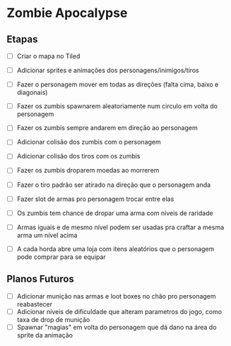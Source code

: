 # Zombie Apocalypse

## Etapas

- [ ] Criar o mapa no Tiled
- [ ] Adicionar sprites e animações dos personagens/inimigos/tiros
- [ ] Fazer o personagem mover em todas as direções (falta cima, baixo e diagonais)
- [ ] Fazer os zumbis spawnarem aleatoriamente num circulo em volta do personagem
- [ ] Fazer os zumbis sempre andarem em direção ao personagem
- [ ] Adicionar colisão dos zumbis com o personagem
- [ ] Adicionar colisão dos tiros com os zumbis
- [ ] Fazer os zumbis droparem moedas ao morrerem
- [ ] Fazer o tiro padrão ser atirado na direção que o personagem anda
- [ ] Fazer slot de armas pro personagem trocar entre elas
- [ ] Os zumbis tem chance de dropar uma arma com níveis de raridade
- [ ] Armas iguais e de mesmo nível podem ser usadas pra craftar a mesma arma um nível acima
- [ ] A cada horda abre uma loja com itens aleatórios que o personagem pode comprar para se equipar


## Planos Futuros

- [ ] Adicionar munição nas armas e loot boxes no chão pro personagem reabastecer
- [ ] Adicionar níveis de dificuldade que alteram parametros do jogo, como taxa de drop de munição
- [ ] Spawnar "magias" em volta do personagem que dá dano na área do sprite da animação
